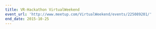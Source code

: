 ```yaml
---
title: VR-Hackathon VirtualWeekend
event_url: 'http://www.meetup.com/VirtualWeekend/events/225089201/'
end_date: 2015-10-25
---
```

